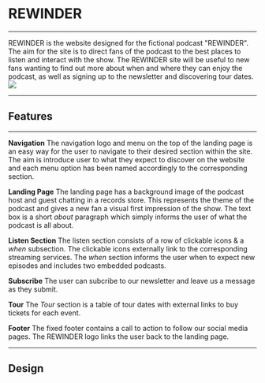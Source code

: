 # REWINDER
---
REWINDER is the website designed for the fictional podcast "REWINDER". The aim for the site is to direct fans of the podcast to the best places to listen and interact with the show. The REWINDER site will be useful to new fans wanting to find out more about when and where they can enjoy the podcast, as well as signing up to the newsletter and discovering tour dates. 
![](images/amiresponsiverwndr.png)

---
## Features
---
__Navigation__
The navigation logo and menu on the top of the landing page is an easy way for the user to navigate to their desired section within the site. The aim is introduce user to what they expect to discover on the website and each menu option has been named accordingly to the corresponding section. 

__Landing Page__
The landing page has a background image of the podcast host and guest chatting in a records store. This represents the theme of the podcast and gives a new fan a visual first impression of the show. The text box is a short _about_ paragraph which simply informs the user of what the podcast is all about.

__Listen Section__
The listen section consists of a row of clickable icons & a _when_ subsection. The clickable icons externally link to the corresponding streaming services. The _when_ section informs the user when to expect new episodes and includes two embedded podcasts. 

__Subscribe__
The user can subcribe to our newsletter and leave us a message as they submit.

__Tour__
The _Tour_ section is a table of tour dates with external links to buy tickets for each event.

__Footer__
The fixed footer contains a call to action to follow our social media pages. The REWINDER logo links the user back to the landing page. 

---
## Design
